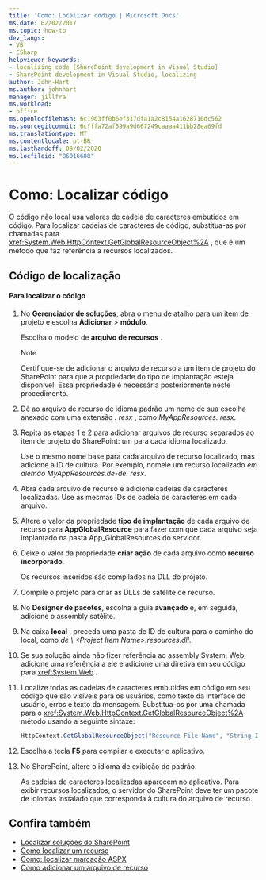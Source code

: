 ```yaml
---
title: 'Como: Localizar código | Microsoft Docs'
ms.date: 02/02/2017
ms.topic: how-to
dev_langs:
- VB
- CSharp
helpviewer_keywords:
- localizing code [SharePoint development in Visual Studio]
- SharePoint development in Visual Studio, localizing
author: John-Hart
ms.author: johnhart
manager: jillfra
ms.workload:
- office
ms.openlocfilehash: 6c1963ff0b6ef317dfa1a2c8154a1628710dc562
ms.sourcegitcommit: 6cfffa72af599a9d667249caaaa411bb28ea69fd
ms.translationtype: MT
ms.contentlocale: pt-BR
ms.lasthandoff: 09/02/2020
ms.locfileid: "86016688"
---
```

# <a name="how-to-localize-code"></a>Como: Localizar código
  O código não local usa valores de cadeia de caracteres embutidos em código. Para localizar cadeias de caracteres de código, substitua-as por chamadas para <xref:System.Web.HttpContext.GetGlobalResourceObject%2A> , que é um método que faz referência a recursos localizados.

## <a name="localize-code"></a>Código de localização

#### <a name="to-localize-code"></a>Para localizar o código

1. No **Gerenciador de soluções**, abra o menu de atalho para um item de projeto e escolha **Adicionar**  >  **módulo**.

     Escolha o modelo de **arquivo de recursos** .

    > [!NOTE]
    > Certifique-se de adicionar o arquivo de recurso a um item de projeto do SharePoint para que a propriedade do tipo de implantação esteja disponível. Essa propriedade é necessária posteriormente neste procedimento.

2. Dê ao arquivo de recurso de idioma padrão um nome de sua escolha anexado com uma extensão *. resx* , como *MyAppResources. resx*.

3. Repita as etapas 1 e 2 para adicionar arquivos de recurso separados ao item de projeto do SharePoint: um para cada idioma localizado.

     Use o mesmo nome base para cada arquivo de recurso localizado, mas adicione a ID de cultura. Por exemplo, nomeie um recurso localizado *em alemão MyAppResources.de-de. resx*.

4. Abra cada arquivo de recurso e adicione cadeias de caracteres localizadas. Use as mesmas IDs de cadeia de caracteres em cada arquivo.

5. Altere o valor da propriedade **tipo de implantação** de cada arquivo de recurso para **AppGlobalResource** para fazer com que cada arquivo seja implantado na pasta App_GlobalResources do servidor.

6. Deixe o valor da propriedade **criar ação** de cada arquivo como **recurso incorporado**.

     Os recursos inseridos são compilados na DLL do projeto.

7. Compile o projeto para criar as DLLs de satélite de recurso.

8. No **Designer de pacotes**, escolha a guia **avançado** e, em seguida, adicione o assembly satélite.

9. Na caixa **local** , preceda uma pasta de ID de cultura para o caminho do local, como *de \\ \<Project Item Name>.resources.dll*.

10. Se sua solução ainda não fizer referência ao assembly System. Web, adicione uma referência a ele e adicione uma diretiva em seu código para <xref:System.Web> .

11. Localize todas as cadeias de caracteres embutidas em código em seu código que são visíveis para os usuários, como texto da interface do usuário, erros e texto da mensagem. Substitua-os por uma chamada para o <xref:System.Web.HttpContext.GetGlobalResourceObject%2A> método usando a seguinte sintaxe:

    ```csharp
    HttpContext.GetGlobalResourceObject("Resource File Name", "String ID")
    ```

12. Escolha a tecla **F5** para compilar e executar o aplicativo.

13. No SharePoint, altere o idioma de exibição do padrão.

     As cadeias de caracteres localizadas aparecem no aplicativo. Para exibir recursos localizados, o servidor do SharePoint deve ter um pacote de idiomas instalado que corresponda à cultura do arquivo de recurso.

## <a name="see-also"></a>Confira também
- [Localizar soluções do SharePoint](../sharepoint/localizing-sharepoint-solutions.md)
- [Como localizar um recurso](../sharepoint/how-to-localize-a-feature.md)
- [Como: localizar marcação ASPX](../sharepoint/how-to-localize-aspx-markup.md)
- [Como adicionar um arquivo de recurso](../sharepoint/how-to-add-a-resource-file.md)
